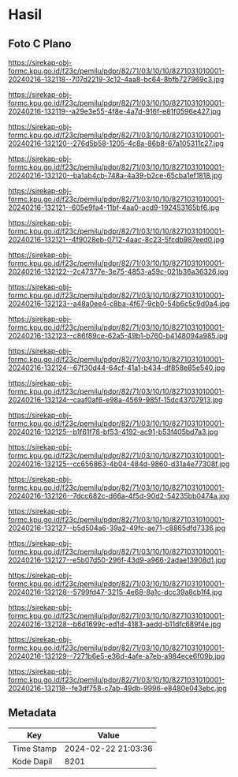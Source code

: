 # Hasil

## Foto C Plano

https://sirekap-obj-formc.kpu.go.id/f23c/pemilu/pdpr/82/71/03/10/10/8271031010001-20240216-132118--707d2219-3c12-4aa8-bc64-8bfb727969c3.jpg

https://sirekap-obj-formc.kpu.go.id/f23c/pemilu/pdpr/82/71/03/10/10/8271031010001-20240216-132119--a29e3e55-4f8e-4a7d-916f-e81f0596e427.jpg

https://sirekap-obj-formc.kpu.go.id/f23c/pemilu/pdpr/82/71/03/10/10/8271031010001-20240216-132120--276d5b58-1205-4c8a-86b8-67a105311c27.jpg

https://sirekap-obj-formc.kpu.go.id/f23c/pemilu/pdpr/82/71/03/10/10/8271031010001-20240216-132120--ba1ab4cb-748a-4a39-b2ce-65cba1ef1818.jpg

https://sirekap-obj-formc.kpu.go.id/f23c/pemilu/pdpr/82/71/03/10/10/8271031010001-20240216-132121--605e9fa4-11bf-4aa0-acd9-192453165bf6.jpg

https://sirekap-obj-formc.kpu.go.id/f23c/pemilu/pdpr/82/71/03/10/10/8271031010001-20240216-132121--4f9028eb-0712-4aac-8c23-5fcdb987eed0.jpg

https://sirekap-obj-formc.kpu.go.id/f23c/pemilu/pdpr/82/71/03/10/10/8271031010001-20240216-132122--2c47377e-3e75-4853-a59c-021b36a36326.jpg

https://sirekap-obj-formc.kpu.go.id/f23c/pemilu/pdpr/82/71/03/10/10/8271031010001-20240216-132123--a48a0ee4-c8ba-4f67-9cb0-54b6c5c9d0a4.jpg

https://sirekap-obj-formc.kpu.go.id/f23c/pemilu/pdpr/82/71/03/10/10/8271031010001-20240216-132123--c86f89ce-62a5-49b1-b760-b4148094a985.jpg

https://sirekap-obj-formc.kpu.go.id/f23c/pemilu/pdpr/82/71/03/10/10/8271031010001-20240216-132124--67f30d44-64cf-41a1-b434-df858e85e540.jpg

https://sirekap-obj-formc.kpu.go.id/f23c/pemilu/pdpr/82/71/03/10/10/8271031010001-20240216-132124--caaf0af6-e98a-4569-985f-15dc43707913.jpg

https://sirekap-obj-formc.kpu.go.id/f23c/pemilu/pdpr/82/71/03/10/10/8271031010001-20240216-132125--b1f61f78-bf53-4192-ac91-b53f405bd7a3.jpg

https://sirekap-obj-formc.kpu.go.id/f23c/pemilu/pdpr/82/71/03/10/10/8271031010001-20240216-132125--cc656863-4b04-484d-9860-d31a4e77308f.jpg

https://sirekap-obj-formc.kpu.go.id/f23c/pemilu/pdpr/82/71/03/10/10/8271031010001-20240216-132126--7dcc682c-d66a-4f5d-90d2-54235bb0474a.jpg

https://sirekap-obj-formc.kpu.go.id/f23c/pemilu/pdpr/82/71/03/10/10/8271031010001-20240216-132127--b5d504a6-39a2-49fc-ae71-c8865dfd7336.jpg

https://sirekap-obj-formc.kpu.go.id/f23c/pemilu/pdpr/82/71/03/10/10/8271031010001-20240216-132127--e5b07d50-296f-43d9-a966-2adae13908d1.jpg

https://sirekap-obj-formc.kpu.go.id/f23c/pemilu/pdpr/82/71/03/10/10/8271031010001-20240216-132128--5799fd47-3215-4e68-8a1c-dcc39a8cb1f4.jpg

https://sirekap-obj-formc.kpu.go.id/f23c/pemilu/pdpr/82/71/03/10/10/8271031010001-20240216-132128--b6d1699c-ed1d-4183-aedd-b11dfc689f4e.jpg

https://sirekap-obj-formc.kpu.go.id/f23c/pemilu/pdpr/82/71/03/10/10/8271031010001-20240216-132129--7271b6e5-e36d-4afe-a7eb-a984ece6f09b.jpg

https://sirekap-obj-formc.kpu.go.id/f23c/pemilu/pdpr/82/71/03/10/10/8271031010001-20240216-132118--fe3df758-c7ab-49db-9996-e8480e043ebc.jpg


## Metadata

| Key        | Value               |
| ---------- | ------------------- |
| Time Stamp | 2024-02-22 21:03:36 |
| Kode Dapil | 8201                |



